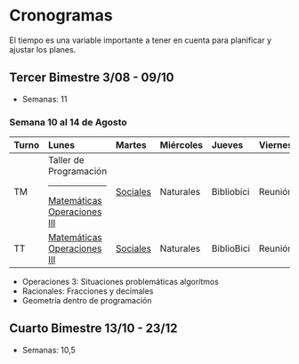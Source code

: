 # Cronogramas

El tiempo es una variable importante a tener en cuenta para planificar y ajustar los planes.

## Tercer Bimestre 3/08 - 09/10
  - Semanas: 11

### Semana 10 al 14 de Agosto
|Turno|Lunes|Martes|Miércoles|Jueves|Viernes|
|:---|:----|:-----|:--------|:-----|:------|
|TM  |Taller de Programación <hr> [Matemáticas Operaciones III](operaciones3.md)|[Sociales](sanMartin.md) |Naturales |Bibliobici |Reunión|
|TT  |[Matemáticas Operaciones III](operaciones3.md)|[Sociales](sanMartin.md)|Naturales|BiblioBici| Reunión|
  

- Operaciones 3: Situaciones problemáticas algorítmos
- Racionales: Fracciones y decimales
- Geometría dentro de programación


## Cuarto Bimestre 13/10 - 23/12
  - Semanas: 10,5




